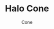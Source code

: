 ---
image_primary: "img/20191018_DIGI_04.jpg"
description: "This%20elegant%20hand-blown%20fixture%20is%20comprised%20of%20a%20single%20glass%20band%20that%20captures%20the%20eye%u2019s%20attention.%20Its%20tall%2C%20narrow%20shape%20houses%20a%20long%20filament%20bulb%20which%20produces%20a%20striking%20glow%20off%20the%20edge%20of%20the%20glass%20band."
designer: "Hennepin Made"
subtitle: "Cone"
title: "Halo Cone"
href: "https://www.hennepinmade.com/shop/cone"
tags: 
  - "hennepin-made"
  - "pendants"
image_secondary: "img/Halo_Cone_Tea_Copper_White.jpg"
category: "pendants"
manufacturer: "Hennepin Made"
slug: "/manufacturers/hennepin-made/pendants/hennepin-made-halo-cone"
---